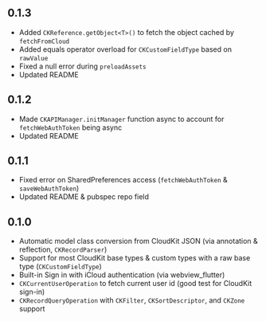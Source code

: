 ## 0.1.3

- Added `CKReference.getObject<T>()` to fetch the object cached by `fetchFromCloud`
- Added equals operator overload for `CKCustomFieldType` based on `rawValue`
- Fixed a null error during `preloadAssets`
- Updated README

## 0.1.2

- Made `CKAPIManager.initManager` function async to account for `fetchWebAuthToken` being async
- Updated README

## 0.1.1

- Fixed error on SharedPreferences access (`fetchWebAuthToken` & `saveWebAuthToken`)
- Updated README & pubspec repo field

## 0.1.0

- Automatic model class conversion from CloudKit JSON (via annotation & reflection, `CKRecordParser`)
- Support for most CloudKit base types & custom types with a raw base type (`CKCustomFieldType`)
- Built-in Sign in with iCloud authentication (via webview_flutter)
- `CKCurrentUserOperation` to fetch current user id (good test for CloudKit sign-in)
- `CKRecordQueryOperation` with `CKFilter`, `CKSortDescriptor`, and `CKZone` support